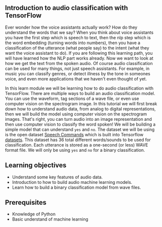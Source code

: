 ## Introduction to audio classification with TensorFlow

Ever wonder how the voice assistants actually work? How do they understand the words that we say? When you think about voice assistants you have the first step which is speech to text, then the nlp step which is the word embedding (turning words into numbers), then you have a classification of the utterance (what people say) to the intent (what they want the voice assistant to do). If you are following this learning path, you will have learned how the NLP part works already. Now we want to look at how we get the text from the spoken audio. Of course audio classification can be used for many things, not just speech assistants. For example, in music you can classify genres, or detect illness by the tone in someones voice, and even more applications that we haven't even thought of yet.

In this learn module we will be learning how to do audio classification with TensorFlow. There are multiple ways to build an audio classification model. You can use the waveform, tag sections of a wave file, or even use computer vision on the spectrogram image. In this tutorial we will first break down how to understand audio data, from analog to digital representations, then we will build the model using computer vision on the spectrogram images. That's right, you can turn audio into an image representation and then use computer vision to classify the word spoken! We will be building a simple model that can understand `yes` and `no`. The dataset we will be using is the open dataset [Speech Commands]() which is built into Tensorflow [datasets](). This dataset has 36 total different words/sounds to be used for classification. Each utterance is stored as a one-second (or less) WAVE format file. We will only be using `yes` and `no` for a binary classification.

## Learning objectives
- Understand some key features of audio data.
- Introduction to how to build audio machine learning models.
- Learn how to build a binary classification model from wave files.

## Prerequisites
- Knowledge of Python
- Basic understand of machine learning